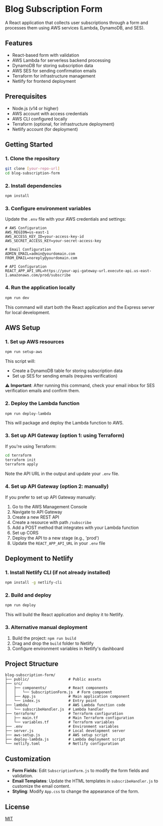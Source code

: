 # Blog Subscription Form

A React application that collects user subscriptions through a form and processes them using AWS services (Lambda, DynamoDB, and SES).

## Features

- React-based form with validation
- AWS Lambda for serverless backend processing
- DynamoDB for storing subscription data
- AWS SES for sending confirmation emails
- Terraform for infrastructure management
- Netlify for frontend deployment

## Prerequisites

- Node.js (v14 or higher)
- AWS account with access credentials
- AWS CLI configured locally
- Terraform (optional, for infrastructure deployment)
- Netlify account (for deployment)

## Getting Started

### 1. Clone the repository

```bash
git clone [your-repo-url]
cd blog-subscription-form
```

### 2. Install dependencies

```bash
npm install
```

### 3. Configure environment variables

Update the `.env` file with your AWS credentials and settings:

```
# AWS Configuration
AWS_REGION=us-east-1
AWS_ACCESS_KEY_ID=your-access-key-id
AWS_SECRET_ACCESS_KEY=your-secret-access-key

# Email Configuration
ADMIN_EMAIL=admin@yourdomain.com
FROM_EMAIL=noreply@yourdomain.com

# API Configuration
REACT_APP_API_URL=https://your-api-gateway-url.execute-api.us-east-1.amazonaws.com/prod/subscribe
```

### 4. Run the application locally

```bash
npm run dev
```

This command will start both the React application and the Express server for local development.

## AWS Setup

### 1. Set up AWS resources

```bash
npm run setup-aws
```

This script will:
- Create a DynamoDB table for storing subscription data
- Set up SES for sending emails (requires verification)

⚠️ **Important**: After running this command, check your email inbox for SES verification emails and confirm them.

### 2. Deploy the Lambda function

```bash
npm run deploy-lambda
```

This will package and deploy the Lambda function to AWS.

### 3. Set up API Gateway (option 1: using Terraform)

If you're using Terraform:

```bash
cd terraform
terraform init
terraform apply
```

Note the API URL in the output and update your `.env` file.

### 4. Set up API Gateway (option 2: manually)

If you prefer to set up API Gateway manually:

1. Go to the AWS Management Console
2. Navigate to API Gateway
3. Create a new REST API
4. Create a resource with path `/subscribe`
5. Add a POST method that integrates with your Lambda function
6. Set up CORS
7. Deploy the API to a new stage (e.g., 'prod')
8. Update the `REACT_APP_API_URL` in your `.env` file

## Deployment to Netlify

### 1. Install Netlify CLI (if not already installed)

```bash
npm install -g netlify-cli
```

### 2. Build and deploy

```bash
npm run deploy
```

This will build the React application and deploy it to Netlify.

### 3. Alternative manual deployment

1. Build the project: `npm run build`
2. Drag and drop the `build` folder to Netlify
3. Configure environment variables in Netlify's dashboard

## Project Structure

```
blog-subscription-form/
├── public/                  # Public assets
├── src/
│   ├── components/          # React components
│   │   └── SubscriptionForm.js  # Form component
│   ├── App.js               # Main application component
│   └── index.js             # Entry point
├── lambda/                  # AWS Lambda function code
│   └── subscribeHandler.js  # Lambda handler
├── terraform/               # Terraform configuration
│   ├── main.tf              # Main Terraform configuration
│   └── variables.tf         # Terraform variables
├── .env                     # Environment variables
├── server.js                # Local development server
├── aws-setup.js             # AWS setup script
├── deploy-lambda.js         # Lambda deployment script
└── netlify.toml             # Netlify configuration
```

## Customization

- **Form Fields**: Edit `SubscriptionForm.js` to modify the form fields and validation.
- **Email Templates**: Update the HTML templates in `subscribeHandler.js` to customize the email content.
- **Styling**: Modify `App.css` to change the appearance of the form.

## License

[MIT](LICENSE)